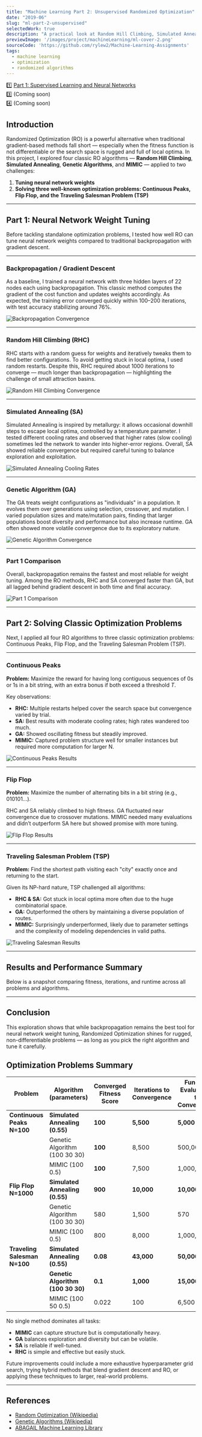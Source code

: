 ```yaml
---
title: "Machine Learning Part 2: Unsupervised Randomized Optimization"
date: "2019-06"
slug: "ml-part-2-unsupervised"
selectedWork: true
description: "A practical look at Random Hill Climbing, Simulated Annealing, Genetic Algorithms, and MIMIC applied to neural network weight tuning and classic optimization problems."
previewImage: '/images/project/machineLearning/ml-cover-2.png'
sourceCode: 'https://github.com/rylew2/Machine-Learning-Assignments'
tags:
  - machine learning
  - optimization
  - randomized algorithms
---
```


1️⃣ [Part 1: Supervised Learning and Neural Networks](/projects/ml-part-1-supervised)  
3️⃣ (Coming soon)  
4️⃣ (Coming soon)

## Introduction

Randomized Optimization (RO) is a powerful alternative when traditional gradient-based methods fall short — especially when the fitness function is not differentiable or the search space is rugged and full of local optima. In this project, I explored four classic RO algorithms — **Random Hill Climbing**, **Simulated Annealing**, **Genetic Algorithms**, and **MIMIC** — applied to two challenges:

1. **Tuning neural network weights**
2. **Solving three well-known optimization problems: Continuous Peaks, Flip Flop, and the Traveling Salesman Problem (TSP)**

---

## Part 1: Neural Network Weight Tuning

Before tackling standalone optimization problems, I tested how well RO can tune neural network weights compared to traditional backpropagation with gradient descent.

---

### Backpropagation / Gradient Descent

As a baseline, I trained a neural network with three hidden layers of 22 nodes each using backpropagation. This classic method computes the gradient of the cost function and updates weights accordingly. As expected, the training error converged quickly within 100–200 iterations, with test accuracy stabilizing around 76%.

![Backpropagation Convergence](/images/project/machineLearning/unsupervised/BackpropGDOptimalHyperparams.png)

---

### Random Hill Climbing (RHC)

RHC starts with a random guess for weights and iteratively tweaks them to find better configurations. To avoid getting stuck in local optima, I used random restarts. Despite this, RHC required about 1000 iterations to converge — much longer than backpropagation — highlighting the challenge of small attraction basins.

![Random Hill Climbing Convergence](/images/project/machineLearning/unsupervised/RHCTrainTest.png)

---

### Simulated Annealing (SA)

Simulated Annealing is inspired by metallurgy: it allows occasional downhill steps to escape local optima, controlled by a temperature parameter. I tested different cooling rates and observed that higher rates (slow cooling) sometimes led the network to wander into higher-error regions. Overall, SA showed reliable convergence but required careful tuning to balance exploration and exploitation.

![Simulated Annealing Cooling Rates](/images/project/machineLearning/unsupervised/SimulatedAnnealingTemp.png)

---

### Genetic Algorithm (GA)

The GA treats weight configurations as "individuals" in a population. It evolves them over generations using selection, crossover, and mutation. I varied population sizes and mate/mutation pairs, finding that larger populations boost diversity and performance but also increase runtime. GA often showed more volatile convergence due to its exploratory nature.

![Genetic Algorithm Convergence](/images/project/machineLearning/unsupervised/GeneticAlgos100Iters.png)

---

### Part 1 Comparison

Overall, backpropagation remains the fastest and most reliable for weight tuning. Among the RO methods, RHC and SA converged faster than GA, but all lagged behind gradient descent in both time and final accuracy.

![Part 1 Comparison](/images/project/machineLearning/unsupervised/Part1Comparison.png)

---

## Part 2: Solving Classic Optimization Problems

Next, I applied all four RO algorithms to three classic optimization problems: Continuous Peaks, Flip Flop, and the Traveling Salesman Problem (TSP).

---

### Continuous Peaks

**Problem:** Maximize the reward for having long contiguous sequences of 0s or 1s in a bit string, with an extra bonus if both exceed a threshold *T*.

Key observations:
- **RHC:** Multiple restarts helped cover the search space but convergence varied by trial.
- **SA:** Best results with moderate cooling rates; high rates wandered too much.
- **GA:** Showed oscillating fitness but steadily improved.
- **MIMIC:** Captured problem structure well for smaller instances but required more computation for larger N.

![Continuous Peaks Results](/images/project/machineLearning/unsupervised/ContinuousPeaksPerfComparison.png)

---

### Flip Flop

**Problem:** Maximize the number of alternating bits in a bit string (e.g., 010101...).

RHC and SA reliably climbed to high fitness. GA fluctuated near convergence due to crossover mutations. MIMIC needed many evaluations and didn’t outperform SA here but showed promise with more tuning.

![Flip Flop Results](/images/project/machineLearning/unsupervised/FlipFlopPerfComparison.png)

---

### Traveling Salesman Problem (TSP)

**Problem:** Find the shortest path visiting each "city" exactly once and returning to the start.

Given its NP-hard nature, TSP challenged all algorithms:
- **RHC & SA:** Got stuck in local optima more often due to the huge combinatorial space.
- **GA:** Outperformed the others by maintaining a diverse population of routes.
- **MIMIC:** Surprisingly underperformed, likely due to parameter settings and the complexity of modeling dependencies in valid paths.

![Traveling Salesman Results](/images/project/machineLearning/unsupervised/TSP-SA-VaryingProblemSize.png)

---

## Results and Performance Summary

Below is a snapshot comparing fitness, iterations, and runtime across all problems and algorithms.


---

## Conclusion


This exploration shows that while backpropagation remains the best tool for neural network weight tuning, Randomized Optimization shines for rugged, non-differentiable problems — as long as you pick the right algorithm and tune it carefully.


## Optimization Problems Summary

| Problem | Algorithm (parameters) | Converged Fitness Score | Iterations to Convergence | Function Evaluations to Convergence | Elapsed Time at 1000 Iterations |
|---------|------------------------|-------------------------|---------------------------|-------------------------------------|---------------------------------|
| **Continuous Peaks N=100** | **Simulated Annealing (0.55)** | **100** | **5,500** | **5,000** | **0.002047** |
| | Genetic Algorithm (100 30 30) | **100** | 8,500 | 500,000 | 0.187553933 |
| | MIMIC (100 0.5) | **100** | 7,500 | 1,000,000 | 6.268513083 |
| **Flip Flop N=1000** | **Simulated Annealing (0.55)** | **900** | **10,000** | **10,000** | **0.022018** |
| | Genetic Algorithm (100 30 30) | 580 | 1,500 | 570 | 1.772045639 |
| | MIMIC (100 0.5) | 800 | 8,000 | 1,000,000 | 254.5714739 |
| **Traveling Salesman N=100** | **Simulated Annealing (0.55)** | **0.08** | **43,000** | **50,000** | **0.002047** |
| | **Genetic Algorithm (100 30 30)** | **0.1** | **1,000** | **15,000** | **0.187553933** |
| | MIMIC (100 50 0.5) | 0.022 | 100 | 6,500 | 254.5714739 |




No single method dominates all tasks:  
- **MIMIC** can capture structure but is computationally heavy.  
- **GA** balances exploration and diversity but can be volatile.  
- **SA** is reliable if well-tuned.  
- **RHC** is simple and effective but easily stuck.

Future improvements could include a more exhaustive hyperparameter grid search, trying hybrid methods that blend gradient descent and RO, or applying these techniques to larger, real-world problems.

---

## References

- [Random Optimization (Wikipedia)](https://en.wikipedia.org/wiki/Random_optimization)
- [Genetic Algorithms (Wikipedia)](https://en.wikipedia.org/wiki/Genetic_algorithm)
- [ABAGAIL Machine Learning Library](https://github.com/pushkar/ABAGAIL)
